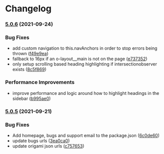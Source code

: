 # Changelog

### [5.0.6](https://www.github.com/Financial-Times/origami/compare/o-layout-v5.0.5...o-layout-v5.0.6) (2021-09-24)


### Bug Fixes

* add custom navigation to this.navAnchors in order to stop errors being thrown ([f49e9ea](https://www.github.com/Financial-Times/origami/commit/f49e9ea9cdb95fbe24d3cddef9d8e3481bf2b5e3))
* fallback to 16px if an o-layout__main is not on the page ([e737352](https://www.github.com/Financial-Times/origami/commit/e737352a73aefa9dcbc3cf7240b48a8bc5a1ecfd))
* only setup scrolling based heading highlighting if intersectionobserver exists ([8c5f869](https://www.github.com/Financial-Times/origami/commit/8c5f86971eb80564284ecaf41ae2fb4f8b27c69c))


### Performance Improvements

* improve performance and logic around how to highlight headings in the sidebar ([b995ae0](https://www.github.com/Financial-Times/origami/commit/b995ae0600c72fb052666ca051082a8d36ad700d))

### [5.0.5](https://www.github.com/Financial-Times/origami/compare/o-layout-v5.0.4...o-layout-v5.0.5) (2021-09-21)


### Bug Fixes

* Add homepage, bugs and support email to the package.json ([6c0de60](https://www.github.com/Financial-Times/origami/commit/6c0de60ebd6e64c4dd16d000fcc6b79412ce30f4))
* update bugs urls ([3ea0ca0](https://www.github.com/Financial-Times/origami/commit/3ea0ca03bcb6e55142a77387ad0fff5ddf056d44))
* update origami json urls ([c757653](https://www.github.com/Financial-Times/origami/commit/c7576532b5a14f0462d5346dfb63238be025602e))
